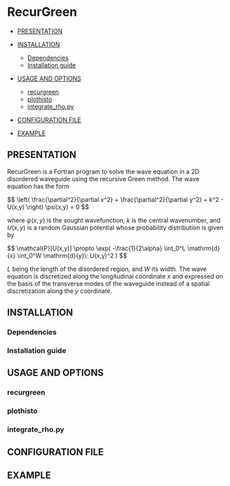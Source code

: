 # RecurGreen

* [PRESENTATION](#presentation)
* [INSTALLATION](#installation)
	- [Dependencies](#dependencies)
	- [Installation guide](#installation-guide)
* [USAGE AND OPTIONS](#usage-and-options)
	- [recurgreen](#recurgreen)
	- [plothisto](#plothisto)
    - [integrate_rho.py](#integrate_rho.py)
* [CONFIGURATION FILE](#configuration-file)
	
* [EXAMPLE](#example)

## PRESENTATION

RecurGreen is a Fortran program to solve the wave equation in a 2D disordered waveguide using the recursive Green method.
The wave equation has the form 

<p>$$ \left( \frac{\partial^2}{\partial x^2} + \frac{\partial^2}{\partial y^2} + k^2 - U(x,y) \right) \psi(x,y) = 0 $$</p>

where $\psi(x,y)$ is the sought wavefunction, $k$ is the central wavenumber, and $U(x,y)$ is a random Gaussian potential whose probability distribution is given by

<p>$$ \mathcal{P}[U(x,y)] \propto \exp( -\frac{1}{2\alpha} \int_0^L \mathrm{d}{x} \int_0^W \mathrm{d}{y}\: U(x,y)^2 ) $$</p>

$L$ being the length of the disordered region, and $W$ its width.
The wave equation is discretized along the longitudinal coordinate $x$ and expressed on the basis of the transverse modes of the waveguide instead of a spatial discretization along the $y$ coordinate.


## INSTALLATION

### Dependencies

### Installation guide

## USAGE AND OPTIONS

### recurgreen

### plothisto

### integrate_rho.py

## CONFIGURATION FILE

## EXAMPLE
